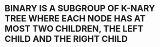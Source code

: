 # **BINARY IS A SUBGROUP OF K-NARY TREE WHERE EACH NODE HAS AT MOST TWO CHILDREN, THE LEFT CHILD AND THE RIGHT CHILD**
